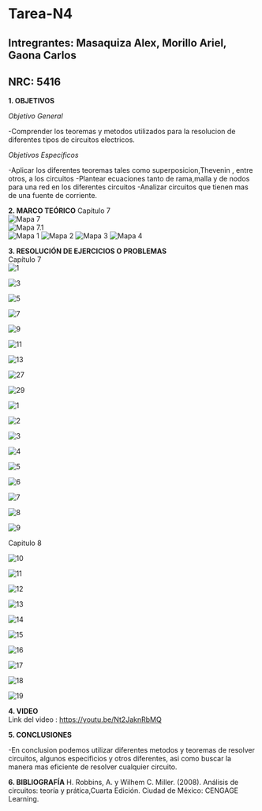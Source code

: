 # Tarea-N4
## Intregrantes: Masaquiza Alex, Morillo Ariel, Gaona Carlos
## NRC: 5416

**1. OBJETIVOS**

_Objetivo General_

-Comprender los teoremas y metodos utilizados para la resolucion de diferentes tipos de circuitos electricos.

_Objetivos Específicos_

-Aplicar los diferentes teoremas tales como superposicion,Thevenin , entre otros, a los circuitos
-Plantear ecuaciones tanto de rama,malla y de nodos para una red en los diferentes circuitos
-Analizar circuitos que tienen mas de una fuente de corriente.

**2. MARCO TEÓRICO**
Capítulo 7    
![Mapa 7]( https://github.com/AlexMP98/Tarea-N4/blob/main/Imagenes/Cap7.png )    
![Mapa 7.1]( https://github.com/AlexMP98/Tarea-N4/blob/main/Imagenes/Cap7_1.png )    
![Mapa 1]( https://github.com/AlexMP98/Tarea-N4/blob/main/Imagenes/1.PNG )
![Mapa 2]( https://github.com/AlexMP98/Tarea-N4/blob/main/Imagenes/2.PNG )
![Mapa 3]( https://github.com/AlexMP98/Tarea-N4/blob/main/Imagenes/3.PNG )
![Mapa 4]( https://github.com/AlexMP98/Tarea-N4/blob/main/Imagenes/4.PNG )

**3. RESOLUCIÓN DE EJERCICIOS O PROBLEMAS**   
Capítulo 7   
![1]( https://github.com/AlexMP98/Tarea-N4/blob/main/Imagenes/1.png )

![3]( https://github.com/AlexMP98/Tarea-N4/blob/main/Imagenes/3.png )

![5]( https://github.com/AlexMP98/Tarea-N4/blob/main/Imagenes/5.png )

![7]( https://github.com/AlexMP98/Tarea-N4/blob/main/Imagenes/7.png ) 

![9]( https://github.com/AlexMP98/Tarea-N4/blob/main/Imagenes/9.png )

![11]( https://github.com/AlexMP98/Tarea-N4/blob/main/Imagenes/11.png ) 

![13]( https://github.com/AlexMP98/Tarea-N4/blob/main/Imagenes/13.png )

![27]( https://github.com/AlexMP98/Tarea-N4/blob/main/Imagenes/27.png )

![29]( https://github.com/AlexMP98/Tarea-N4/blob/main/Imagenes/29.png )

![1]( https://github.com/AlexMP98/Tarea-N4/blob/main/Imagenes/E1.PNG )

![2]( https://github.com/AlexMP98/Tarea-N4/blob/main/Imagenes/E2.PNG )

![3]( https://github.com/AlexMP98/Tarea-N4/blob/main/Imagenes/E3.PNG )

![4]( https://github.com/AlexMP98/Tarea-N4/blob/main/Imagenes/E4.PNG )

![5]( https://github.com/AlexMP98/Tarea-N4/blob/main/Imagenes/E5.PNG )

![6]( https://github.com/AlexMP98/Tarea-N4/blob/main/Imagenes/E6.PNG )

![7]( https://github.com/AlexMP98/Tarea-N4/blob/main/Imagenes/E7.PNG )

![8]( https://github.com/AlexMP98/Tarea-N4/blob/main/Imagenes/E8.PNG )

![9]( https://github.com/AlexMP98/Tarea-N4/blob/main/Imagenes/E9.PNG )

Capitulo 8

![10]( https://github.com/AlexMP98/Tarea-N4/blob/main/Imagenes/E10.PNG )

![11]( https://github.com/AlexMP98/Tarea-N4/blob/main/Imagenes/E11.PNG )

![12]( https://github.com/AlexMP98/Tarea-N4/blob/main/Imagenes/E12.PNG )

![13]( https://github.com/AlexMP98/Tarea-N4/blob/main/Imagenes/E13.PNG )

![14]( https://github.com/AlexMP98/Tarea-N4/blob/main/Imagenes/E14.PNG )

![15]( https://github.com/AlexMP98/Tarea-N4/blob/main/Imagenes/E15.PNG )

![16]( https://github.com/AlexMP98/Tarea-N4/blob/main/Imagenes/E16.PNG )

![17]( https://github.com/AlexMP98/Tarea-N4/blob/main/Imagenes/E17.PNG )

![18]( https://github.com/AlexMP98/Tarea-N4/blob/main/Imagenes/E18.PNG )

![19]( https://github.com/AlexMP98/Tarea-N4/blob/main/Imagenes/E19.PNG )

**4. VIDEO**      
Link del video : https://youtu.be/Nt2JaknRbMQ    

**5. CONCLUSIONES**

-En conclusion podemos utilizar diferentes metodos y teoremas de resolver circuitos, algunos especificios y otros diferentes, asi como buscar la manera mas eficiente de resolver cualquier circuito.

**6. BIBLIOGRAFÍA**
H. Robbins, A. y Wilhem C. Miller. (2008). Análisis de circuitos: teoría y prática,Cuarta Edición. Ciudad de México: CENGAGE Learning. 

